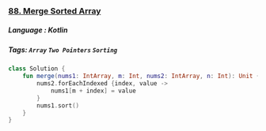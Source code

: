 ### [88. Merge Sorted Array](https://leetcode.com/problems/merge-sorted-array/?envType=study-plan&id=data-structure-i)

##### Language : Kotlin

##### Tags: `Array` `Two Pointers` `Sorting`

```kotlin
class Solution {
    fun merge(nums1: IntArray, m: Int, nums2: IntArray, n: Int): Unit {
        nums2.forEachIndexed {index, value ->
            nums1[m + index] = value
        }
        nums1.sort()
    }
}
```

